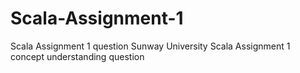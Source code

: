 # Scala-Assignment-1
Scala Assignment 1 question
Sunway University Scala Assignment 1 concept understanding question
